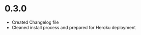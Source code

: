 0.3.0
=====

 - Created Changelog file
 - Cleaned install process and prepared for Heroku deployment
